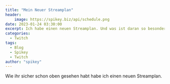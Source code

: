 ```yaml
---
title: "Mein Neuer Streamplan"
header:
    image: https://spikey.biz/api/schedule.png
date: 2023-01-24 03:30:00
excerpt: Ich habe einen neuen Streamplan. Und was ist daran so besonders? Das musst du schon selber hereausfinden!
categories:
  - Twitch
tags:
  - Blog
  - Spikey
  - Twitch
author: "spikey"
---
```


Wie ihr sicher schon oben gesehen habt habe ich einen neuen Streamplan.

